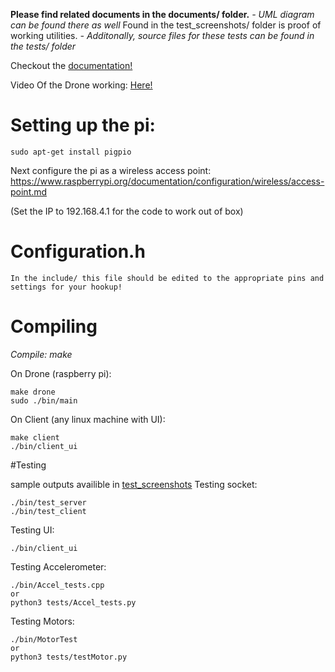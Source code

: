 **Please find related documents in the documents/ folder.**
    *- UML diagram can be found there as well* 
Found in the test_screenshots/ folder is proof of working utilities.
	*- Additonally, source files for these tests can be found in the tests/ folder*

Checkout the [documentation!](https://danilovlad.github.io/Drone/) 

Video Of the Drone working: [Here!](https://drive.google.com/file/d/1CiL84dBEGCEAY9FnCJg5qpFQOMIlLBFK/view?usp=sharing)

# Setting up the pi:

    sudo apt-get install pigpio

Next configure the pi as a wireless access point: https://www.raspberrypi.org/documentation/configuration/wireless/access-point.md

(Set the IP to 192.168.4.1 for the code to work out of box)

# Configuration.h

    In the include/ this file should be edited to the appropriate pins and settings for your hookup!

# Compiling

*Compile: make*

On Drone (raspberry pi):

    make drone
    sudo ./bin/main

On Client (any linux machine with UI):

    make client
    ./bin/client_ui
    

#Testing

sample outputs availible in [test_screenshots](https://github.com/DaniloVlad/Drone/tree/master/test_screenshots)
Testing socket:

    ./bin/test_server
    ./bin/test_client

Testing UI:

    ./bin/client_ui

Testing Accelerometer:

    ./bin/Accel_tests.cpp
    or
    python3 tests/Accel_tests.py

Testing Motors:

    ./bin/MotorTest
    or
    python3 tests/testMotor.py

